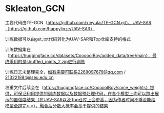# Skleaton_GCN
主要代码由TE-GCN（https://github.com/xieyulai/TE-GCN.git）、UAV-SAR（https://github.com/happylinze/UAV-SAR）

训练数据可以由get_txt代码转化为UAV-SAR和Top仓库支持的格式

训练数据集在（https://huggingface.co/datasets/CooooolBoy/added_data/tree/main），最终采用的是shuffled_joints_2.zip进行训练

训练日志未整理完全，如有需要可联系2269097679@qq.com / 213221884@seu.edu.cn

权重文件后续会在（https://huggingface.co/CooooolBoy/some_weights）提供，可保证利用提供的训练数据以及数据预处理代码，在各个模型上均可以跑出展示的置信度结果（在UAV-SAR以及Top仓库上会更高，因为作者时间不够没能给模型全跑完>.<），融合后分数大概率会高于提供的结果
